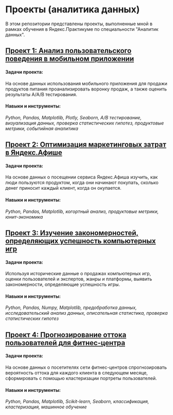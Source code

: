 # Проекты (аналитика данных)
В этом репозитории представлены проекты, выполненные мной в рамках обучения в Яндекс.Практикуме по специальности "Аналитик данных".

## [Проект 1: Анализ пользовательского поведения в мобильном приложении](https://github.com/Krashakov/projects/tree/main/mobile_app)
#### Задачи проекта:
На основе данных использования мобильного приложения для продажи продуктов питания проанализировать воронку продаж,
а также оценить результаты А/А/В тестирования.
#### Навыки и инструменты:
*Python, Pandas, Matplotlib, Plotly, Seaborn, A/B тестирование, визуализация данных,
проверка статистических гипотез, продуктовые метрики, событийная аналитика*

## [Проект 2: Оптимизация маркетинговых затрат в Яндекс.Афише](https://github.com/Krashakov/projects/tree/main/yandex_afisha)
#### Задачи проекта: 
На основе данных о посещении сервиса Яндекс.Афиша изучить, как люди пользуются продуктом, когда они начинают покупать,
сколько денег приносит каждый клиент, когда он окупается.
#### Навыки и инструменты:
*Python, Pandas, Matplotlib, когортный анализ,
продуктовые метрики, юнит-экономика*

## [Проект 3: Изучение закономерностей, определяющих успешность компьютерных игр](https://github.com/Krashakov/projects/tree/main/console_games)
#### Задачи проекта:
Используя исторические данные о продажах компьютерных игр, оценки пользователей и экспертов, жанры и платформы,
выявить закономерности, определяющие успешность игры.
#### Навыки и инструменты:
*Python, Pandas, Numpy, Matplotlib, предобработка данных, исследовательский анализ данных,
описательная статистика, проверка статистических гипотез*

## [Проект 4: Прогнозирование оттока пользователей для фитнес-центра](https://github.com/Krashakov/projects/tree/main/fitness_centre)
#### Задачи проекта:
На основе данных о посетителях сети фитнес-центров спрогнозировать вероятность оттока для каждого клиента в следующем месяце,
сформировать с помощью кластеризации портреты пользователей.
#### Навыки и инструменты:
*Python, Pandas, Matplotlib, Scikit-learn, Seaborn,
классификация, кластеризация, машинное обучение*

 
